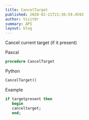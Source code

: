 ```yaml
---
title: CancelTarget
published: 2020-02-21T21:36:59.459Z
author: Vizit0r
summary: API
layout: blog
---
```


 


Cancel current target (if it present)


Pascal

```pascal
procedure CancelTarget

```

Python

```python
CancelTarget()
```


Example

```pascal
if targetpresent then
   begin
   canceltarget;
   end;
```
